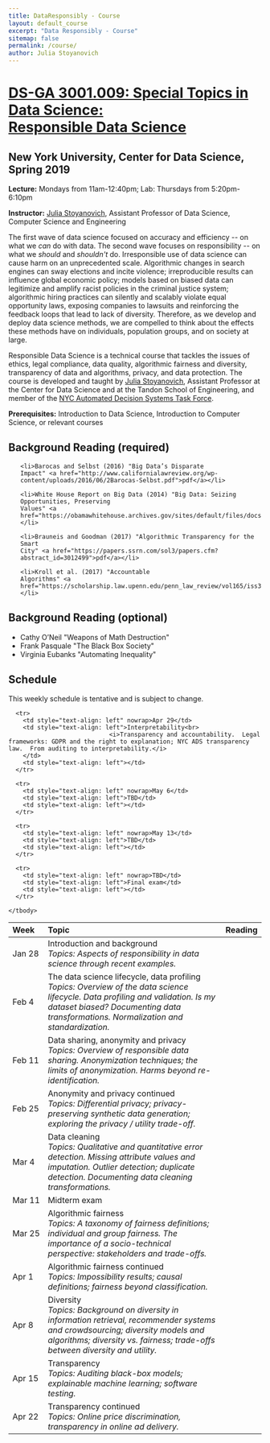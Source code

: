 ```yaml
---
title: DataResponsibly - Course
layout: default_course
excerpt: "Data Responsibly - Course"
sitemap: false
permalink: /course/
author: Julia Stoyanovich
---
```



<div class="container-lg px-3 my-5 markdown-body">

  <h1><a href="{{ site.baseurl }}/course">DS-GA 3001.009: Special Topics in Data Science:<br> Responsible Data Science</a></h1>

 <h2>New York University, Center for Data Science, Spring 2019</h2>


  <p><strong>Lecture:</strong> Mondays from 11am-12:40pm; Lab:</strong> Thursdays from 5:20pm-6:10pm</p>
  <p><strong>Instructor:</strong> <a href="https://engineering.nyu.edu/faculty/julia-stoyanovich">Julia Stoyanovich</a>, Assistant Professor of Data Science, Computer Science and Engineering</p>

<!-- Below content is placeholder. Content will be updated soon. Text can be <strong>bold</strong>, <em>italic</em>, or <del>strikethrough</del>.</p> -->

  <p>The first wave of data science focused on accuracy and
    efficiency -- on what we <em>can</em> do with data. The second
    wave focuses on responsibility -- on what we <em>should</em>
    and <em>shouldn't</em> do. Irresponsible use of data science can
    cause harm on an unprecedented scale. Algorithmic changes in
    search engines can sway elections and incite violence;
    irreproducible results can influence global economic policy;
    models based on biased data can legitimize and amplify racist
    policies in the criminal justice system; algorithmic hiring
    practices can silently and scalably violate equal opportunity
    laws, exposing companies to lawsuits and reinforcing the feedback
    loops that lead to lack of diversity.  Therefore, as we develop
    and deploy data science methods, we are compelled to think about
    the effects these methods have on individuals, population groups,
    and on society at large.</p>

 <p>Responsible Data Science is a technical course that tackles the
   issues of ethics, legal compliance, data quality, algorithmic
   fairness and diversity, transparency of data and algorithms,
   privacy, and data protection. The course is developed and taught by
   <a href="https://engineering.nyu.edu/faculty/julia-stoyanovich">Julia Stoyanovich</a>, Assistant Professor at the Center for Data
   Science and at the Tandon School of Engineering, and member of the
   <a href="https://www1.nyc.gov/office-of-the-mayor/news/251-18/mayor-de-blasio-first-in-nation-task-force-examine-automated-decision-systems-used-by">NYC Automated Decision Systems Task Force</a>.</p>

 <p><strong>Prerequisites:</strong> Introduction to Data Science,
 Introduction to Computer Science, or relevant courses</p>

  <h2 id="hdr-read-req">Background Reading (required)</h2>
   <ul>

    <li>Barocas and Selbst (2016) "Big Data’s Disparate
    Impact" <a href="http://www.californialawreview.org/wp-content/uploads/2016/06/2Barocas-Selbst.pdf">pdf</a></li>

    <li>White House Report on Big Data (2014) "Big Data: Seizing
    Opportunities, Preserving
    Values" <a href="https://obamawhitehouse.archives.gov/sites/default/files/docs/big_data_privacy_report_may_1_2014.pdf">pdf</a></li>

    <li>Brauneis and Goodman (2017) "Algorithmic Transparency for the
    Smart
    City" <a href="https://papers.ssrn.com/sol3/papers.cfm?abstract_id=3012499">pdf</a></li>

    <li>Kroll et al. (2017) "Accountable
    Algorithms" <a href="https://scholarship.law.upenn.edu/penn_law_review/vol165/iss3/3/">pdf</a></li>

   </ul>

 <h2 id="hdr-read-opt">Background Reading (optional)</h2>
   <ul>
    <li>Cathy O’Neil "Weapons of Math Destruction"</li>
    <li>Frank Pasquale "The Black Box Society"</li>
    <li>Virginia Eubanks "Automating Inequality"</li>
   </ul>

  <h2 id="hdr-sch">Schedule</h2>

  <p>This weekly schedule is tentative and is subject to change.</p>

  <table>
    <thead>
      <tr>
        <th style="text-align: left">Week</th>
        <th style="text-align: left">Topic</th>
        <th style="text-align: left">Reading</th>
      </tr>
    </thead>
    <tbody>
      <tr>
        <td style="text-align: left" nowrap>Jan 28</td>
        <td style="text-align: left">Introduction and background<br>
                                    <i>Topics: Aspects of responsibility in data science through recent examples.</i></td>
        <td style="text-align: left"></td>
      </tr>
      <tr>
        <td style="text-align: left" nowrap>Feb 4</td>
        <td style="text-align: left">The data science lifecycle, data profiling<br>
                                     <i>Topics: Overview of the data science lifecycle.  Data profiling and validation.  Is my dataset biased?  Documenting data transformations. Normalization and standardization.</i>
        </td>
        <td style="text-align: left"></td>
      </tr>
      <tr>
        <td style="text-align: left" nowrap>Feb 11</td>
        <td style="text-align: left">Data sharing, anonymity and privacy<br>
                                    <i>Topics: Overview of responsible data sharing. Anonymization techniques; the limits of anonymization. Harms beyond re-identification.</i>
        </td>
        <td style="text-align: left"></td>
      </tr>
      <tr>
        <td style="text-align: left" nowrap>Feb 25</td>
        <td style="text-align: left">Anonymity and privacy continued<br>
                                   <i>Topics: Differential privacy; privacy-preserving synthetic data generation; exploring the privacy / utility trade-off.</i>
        </td>
        <td style="text-align: left"></td>
      </tr>
      <tr>
        <td style="text-align: left" nowrap>Mar 4</td>
        <td style="text-align: left">Data cleaning<br>
                                  <i>Topics: Qualitative and quantitative error detection. Missing attribute values and imputation. Outlier detection; duplicate detection. Documenting data cleaning transformations.</i>
        </td>
        <td style="text-align: left"></td>
      </tr>
      <tr>
        <td style="text-align: left" nowrap>Mar 11</td>
        <td style="text-align: left">Midterm exam</td>
        <td style="text-align: left"></td>
      </tr>
      <tr>
        <td style="text-align: left" nowrap>Mar 25</td>
        <td style="text-align: left">Algorithmic fairness<br>
                                    <i>Topics: A taxonomy of fairness definitions; individual and group fairness. The importance of a socio-technical perspective: stakeholders and trade-offs.</i>
        </td>
        <td style="text-align: left"></td>
      </tr>
      <tr>
        <td style="text-align: left" nowrap>Apr 1</td>
        <td style="text-align: left">Algorithmic fairness continued<br>
                                    <i>Topics: Impossibility results; causal definitions; fairness beyond classification.</i>
        </td>
        <td style="text-align: left"></td>
      </tr>
      <tr>
        <td style="text-align: left" nowrap>Apr 8</td>
        <td style="text-align: left">Diversity<br>
                                   <i>Topics: Background on diversity in information retrieval, recommender systems and crowdsourcing; diversity models and algorithms; diversity vs. fairness; trade-offs between diversity and utility.</i>
       </td>
        <td style="text-align: left"></td>
      </tr>
      <tr>
        <td style="text-align: left" nowrap>Apr 15</td>
        <td style="text-align: left">Transparency<br>
                                  <i>Topics: Auditing black-box models; explainable machine learning; software testing.</i>
        </td>
        <td style="text-align: left"></td>
      </tr>
      <tr>
        <td style="text-align: left" nowrap>Apr 22</td>
        <td style="text-align: left">Transparency continued<br>
                                  <i>Topics: Online price discrimination, transparency in online ad delivery.</i>
        </td>
        <td style="text-align: left"></td>
      </tr>

      <tr>
        <td style="text-align: left" nowrap>Apr 29</td>
        <td style="text-align: left">Interpretability<br>
                                <i>Transparency and accountability.  Legal frameworks: GDPR and the right to explanation; NYC ADS transparency law.  From auditing to interpretability.</i>
        </td>
        <td style="text-align: left"></td>
      </tr>

      <tr>
        <td style="text-align: left" nowrap>May 6</td>
        <td style="text-align: left">TBD</td>
        <td style="text-align: left"></td>
      </tr>

      <tr>
        <td style="text-align: left" nowrap>May 13</td>
        <td style="text-align: left">TBD</td>
        <td style="text-align: left"></td>
      </tr>

      <tr>
        <td style="text-align: left" nowrap>TBD</td>
        <td style="text-align: left">Final exam</td>
        <td style="text-align: left"></td>
      </tr>

    </tbody>
  </table>

 </div>
